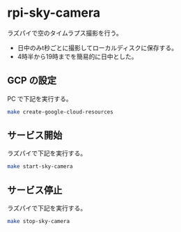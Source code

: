 # rpi-sky-camera

ラズパイで空のタイムラプス撮影を行う。

- 日中のみt秒ごとに撮影してローカルディスクに保存する。
- 4時半から19時までを簡易的に日中とした。

## GCP の設定

PC で下記を実行する。

```bash
make create-google-cloud-resources
```

## サービス開始

ラズパイで下記を実行する。

```bash
make start-sky-camera
```

## サービス停止

ラズパイで下記を実行する。

```bash
make stop-sky-camera
```
